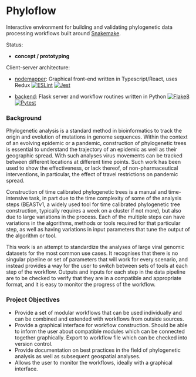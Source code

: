 # Phyloflow

Interactive environment for building and validating phylogenetic data processing workflows built around [Snakemake](https://snakemake.github.io/).

Status:

- **concept / prototyping**

Client-server architecture:

- [nodemapper](nodemapper): Graphical front-end written in Typescript/React, uses Redux
[![ESLint](https://github.com/jsbrittain/phyloflow/actions/workflows/eslint.yml/badge.svg)](https://github.com/jsbrittain/phyloflow/actions/workflows/eslint.yml) [![Jest](https://github.com/jsbrittain/phyloflow/actions/workflows/jest.yml/badge.svg)](https://github.com/jsbrittain/phyloflow/actions/workflows/jest.yml)

- [backend](backend): Flask server and workflow routines written in Python
[![Flake8](https://github.com/jsbrittain/phyloflow/actions/workflows/flake8.yml/badge.svg)](https://github.com/jsbrittain/phyloflow/actions/workflows/flake8.yml) [![Pytest](https://github.com/jsbrittain/phyloflow/actions/workflows/pytest.yml/badge.svg)](https://github.com/jsbrittain/phyloflow/actions/workflows/pytest.yml)

### Background

Phylogenetic analysis is a standard method in bioinformatics to track the origin and evolution of mutations in genome sequences. Within the context of an evolving epidemic or a pandemic, construction of phylogenetic trees is essential to understand the trajectory of an epidemic as well as their geographic spread. With such analyses virus movements can be tracked between different locations at different time points. Such work has been used to show the effectiveness, or lack thereof, of non-pharmaceutical interventions, in particular, the effect of travel restrictions on pandemic spread.

Construction of time calibrated phylogenetic trees is a manual and time-intensive task, in part due to the time complexity of some of the analysis steps (BEASTv1, a widely used tool for time calibrated phylogenetic tree construction, typically requires a week on a cluster if not more), but also due to large variations in the process. Each of the multiple steps can have variations in the algorithms, methods or tools required for that particular step, as well as having variations in input parameters that tune the output of the algorithm or tool.

This work is an attempt to standardize the analyses of large viral genomic datasets for the most common use cases. It recognises that there is no singular pipeline or set of parameters that will work for every scenario, and instead provides a way for the user to switch between sets of tools at each step of the workflow. Outputs and inputs for each step in the data pipeline are to be checked to verify that they are in a compatible and appropriate format, and it is easy to monitor the progress of the workflow.

### Project Objectives

- Provide a set of modular workflows that can be used individually and can be combined and extended with workflows from outside sources.
- Provide a graphical interface for workflow construction. Should be able to inform the user about compatible modules which can be connected together graphically. Export to workflow file which can be checked into version control.
- Provide documentation on best practices in the field of phylogenetic analysis as well as subsequent geospatial analyses.
- Allows the user to monitor the workflows, ideally with a graphical interface.

